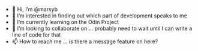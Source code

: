 - 👋 Hi, I’m @marsyb
- 👀 I’m interested in finding out which part of development speaks to me
- 🌱 I’m currently learning on the Odin Project
- 💞️ I’m looking to collaborate on ... probably need to wait until I can write a line of code for that
- 📫 How to reach me ... is there a message feature on here?

<!---
marsyb/marsyb is a ✨ special ✨ repository because its `README.md` (this file) appears on your GitHub profile.
You can click the Preview link to take a look at your changes.
--->
